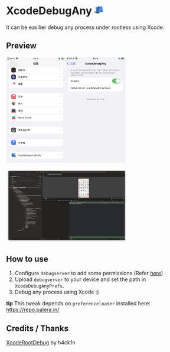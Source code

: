 # XcodeDebugAny <img width="5%" src="./Resources/icon.png">

It can be easilier debug any process under rootless using Xcode.

## Preview

<img width="32%" src="./docs/preview2.png"><img width="32%" src="./docs/preview3.jpeg">

<img width="65%" src="./docs/preview1.png">

## How to use

1. Configure `debugserver` to add some permissions.(Refer [here](https://github.com/BreakOnCrash/AppleKits/tree/main/debugserver))
2. Upload `debugserver` to your device and set the path in `XcodeDebugAnyPrefs`.
3. Debug any process using Xcode :)

**tip**
This tweak depends on `preferenceloader` installed here: https://repo.palera.in/

## Credits / Thanks
[XcodeRootDebug](https://github.com/lemon4ex/XcodeRootDebug) by h4ck1n

